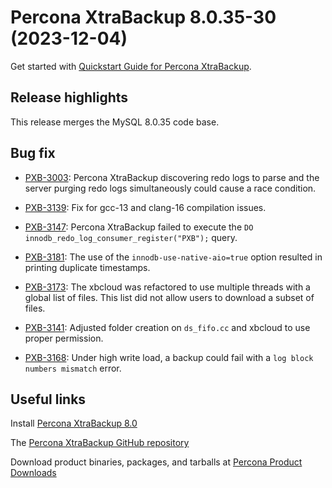 # Percona XtraBackup 8.0.35-30 (2023-12-04)

Get started with [Quickstart Guide for Percona XtraBackup](..//..//quickstart-overview.md).

## Release highlights

This release merges the MySQL 8.0.35 code base.

## Bug fix

* [PXB-3003](https://jira.percona.com/browse/PXB-3003): Percona XtraBackup discovering redo logs to parse and the server purging redo logs simultaneously could cause a race condition.

* [PXB-3139](https://jira.percona.com/browse/PXB-3139): Fix for gcc-13 and clang-16 compilation issues.

* [PXB-3147](https://jira.percona.com/browse/PXB-3147): Percona XtraBackup failed to execute the `DO innodb_redo_log_consumer_register("PXB");` query.

* [PXB-3181](https://jira.percona.com/browse/PXB-3181): The use of the `innodb-use-native-aio=true` option resulted in printing duplicate timestamps.

* [PXB-3173](https://jira.percona.com/browse/PXB-3173): The xbcloud was refactored to use multiple threads with a global list of files. This list did not allow users to download a subset of files.

* [PXB-3141](https://jira.percona.com/browse/PXB-3141): Adjusted folder creation on `ds_fifo.cc` and xbcloud to use proper permission.

* [PXB-3168](https://jira.percona.com/browse/PXB-3168): Under high write load, a backup could fail with a `log block numbers mismatch` error.

## Useful links

Install [Percona XtraBackup 8.0](..//..//installation.md)

The [Percona XtraBackup GitHub repository](https://github.com/percona/percona-xtrabackup)

Download product binaries, packages, and tarballs at [Percona Product Downloads](https://www.percona.com/downloads)
